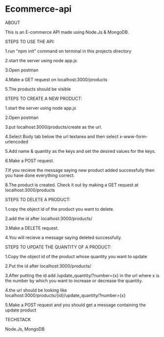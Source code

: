 # Ecommerce-api

ABOUT

This is an E-commerce API made using Node.Js & MongoDB.

STEPS TO USE THE API:


1.run "npm init" command on terminal in this projects directory

2.start the server using node app.js

3.Open postman

4.Make a GET request on localhost:3000/products

5.The products should be visible


STEPS TO CREATE A NEW PRODUCT:


1.start the server using node app.js

2.Open postman

3.put localhost:3000/products/create as the url.

4.Select Body tab below the url textarea and then select x-www-form-urlencoded

5.Add name & quantity as the keys and set the desired values for the keys.

6.Make a POST request.

7.If you recieve the message saying new product added successfully then you have done everything correct.

8.The product is created. Check it out by making a GET request at localhost:3000/products


STEPS TO DELETE A PRODUCT:


1.copy the object id of the product you want to delete.

2.add the id after localhost:3000/products/

3.Make a DELETE request.

4.You will recieve a message saying deleted successfully.


STEPS TO UPDATE THE QUANTITY OF A PRODUCT:


1.Copy the object id of the product whose quantity you want to update

2.Put the id after localhost:3000/products/

3.After putting the id add /update_quantity/?number={x} in the url where x is the number by which you want to increase or decrease the quantity.

4.the url should be looking like localhost:3000/products/{id}/update_quantity/?number={x}

5.Make a POST request and you should get a message containing the update product


TECHSTACK


Node.Js, MongoDB

